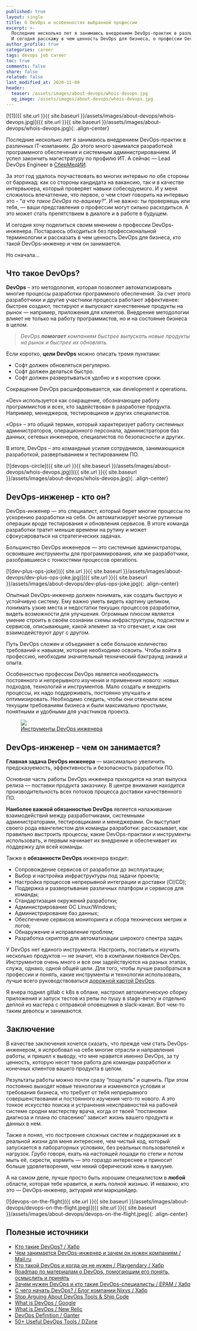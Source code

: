 ```yaml
---
published: true
layout: single
title: О DevOps и особенностях выбранной профессии
excerpt: >-
  Последние несколько лет я занимаюсь внедрением DevOps-практик в различных IT-компаниях.
  И сегодня расскажу в чем ценность DevOps для бизнеса, о профессии DevOps-инженера: кто он такой и чем занимается.
author_profile: true
categories: career
tags: devops job career
toc: true
comments: false
share: false
related: false
last_modified_at: 2020-11-09
header:
  teaser: /assets/images/about-devops/whois-devops.jpg
  og_image: /assets/images/about-devops/whois-devops.jpg
---
```


[![1]({{ site.url }}{{ site.baseurl }}/assets/images/about-devops/whois-devops.jpg)]({{ site.url }}{{ site.baseurl }}/assets/images/about-devops/whois-devops.jpg){: .align-center}

Последние несколько лет я занимаюсь внедрением DevOps-практик в различных IT-компаниях. До этого много занимался разработкой программного обеспечения и системным администрированием. И успел закончить магистратуру по профилю ИТ. А сейчас — Lead DevOps Engineer в [СберМедИИ][sbermed-hh].

За этот год удалось поучаствовать во многих интервью по обе стороны от баррикад: как со стороны кандидата на вакансию, так и в качестве интервьюера, который проверяет навыки собеседуемого. И у меня сложилось впечатление, что первое, о чем стоит говорить на интервью это - "_а что такое DevOps по-вашему?_". И не важно: ты проверяешь или тебя, — ваши представления о профессии могут сильно расходиться. А это может стать препятствием в диалоге и в работе в будущем.

И сегодня хочу поделиться своим мнением о профессии DevOps-инженера. Постараюсь обходиться без профессиональной терминологии и рассказать в чем ценность DevOps для бизнеса, кто такой DevOps-инженер и чем он занимается.

Но сначала...

## Что такое DevOps?

__DevOps__ – это методология, которая позволяет автоматизировать многие процессы разработки программного обеспечения. За счет этого разработчики и другие участники процесса работают эффективнее: быстрее создают, тестируют и выпускают качественные продукты на рынок — например, приложения для клиентов. Внедрение методологии влияет не только на работу программистов, но и на состояние бизнеса в целом.

> _DevOps **помогает** компаниям быстрее выпускать новые продукты на рынок и быстрее их обновлять._

Если коротко, __цели DevOps__ можно описать тремя пунктами:
* Софт должен обновляться регулярно.
* Софт должен делаться быстро.
* Софт должен развертываться удобно и в короткие сроки.

Сокращение DevOps расшифровывается, как development и operations.

«Dev» используется как сокращение, обозначающее работу программистов и всех, кто задействован в разработке продукта. Например, менеджеров, тестировщиков и других специалистов.

«Ops» – это общий термин, который характеризует работу системных администраторов, операционного персонала, администраторов баз данных, сетевых инженеров, специалистов по безопасности и других.

В итоге, DevOps – это командные усилия сотрудников, занимающихся разработкой, развертыванием и тестированием ПО.

[![devops-circle]({{ site.url }}{{ site.baseurl }}/assets/images/about-devops/whois-devops.jpg)]({{ site.url }}{{ site.baseurl }}/assets/images/about-devops/whois-devops.jpg){: .align-center}

## DevOps-инженер - кто он?

DevOps-инженер — это специалист, который берет многие процессы по ускорению разработки на себя. Он автоматизирует многие рутинные операции вроде тестирования и обновления сервисов. В итоге команда разработки тратит меньше времени на рутину и может сфокусироваться на стратегических задачах.

Большинство DevOps инженеров — это системные администраторы, освоившие инструменты для программирования, или же разработчики, разобравшиеся с тонкостями процессов operations.

[![dev-plus-ops-joke]({{ site.url }}{{ site.baseurl }}/assets/images/about-devops/dev-plus-ops-joke.jpg)]({{ site.url }}{{ site.baseurl }}/assets/images/about-devops/dev-plus-ops-joke.jpg){: .align-center}


Опытный DevOps-инженер должен понимать, как создать быструю и устойчивую систему. Ему важно уметь видеть картину целиком, понимать узкие места и недостатки текущих процессов разработки, видеть возможности для улучшения. Огромным плюсом является умение строить в своём сознании схемы инфраструктуры, подсистем и сервисов, описывающие, какой элемент за что отвечает, и как они взаимодействуют друг с другом.

Путь DevOps сложен и объединяет в себе большое количество требований к навыкам, которые необходимо освоить. Чтобы войти в профессию, необходим значительный технический бэкграунд знаний и опыта.

Особенностью профессии DevOps является необходимость постоянного и непрерывного изучения и применения нового: новых подходов, технологий и инструментов. Мало создать и внедрить процессы, их надо поддерживать, постоянно улучшать и оптимизировать. Необходимо следить, чтобы они отвечали всем текущим требованиям бизнеса и были максимально простыми, понятными и удобными для участников проекта.

<figure>
	<a href="{{ site.url }}{{ site.baseurl }}/assets/images/about-devops/devops-tools.jpeg"><img src="{{ site.url }}{{ site.baseurl }}/assets/images/about-devops/devops-tools.jpeg"></a>
	<figcaption><a href="https://www.logicworks.com/blog/2019/11/stop-arguing-about-devops-tools/" title="Stop Arguing About DevOps Tools & Ship Code">Инструменты DevOps инженера</a></figcaption>
</figure>

## DevOps-инженер - чем он занимается?

__Главная задача DevOps инженера__ — максимально увеличить предсказуемость, эффективность и безопасность разработки ПО.

Основная часть работы DevOps инженера приходится на этап выпуска релиза — поставки продукта заказчику. В центре внимания находится производительность всех потоков процесса доставки качественного ПО.

__Наиболее важной обязанностью DevOps__ является налаживание взаимодействий между разработчиками, системными администраторами, тестировщиками и менеджерами. Он выступает своего рода евангелистом для команды разработки: рассказывает, как правильно выстроить процессы, какие DevOps-практики и инструменты использовать, и первым начинает их внедрение и обеспечивает их поддержку для всей команды.

Также в __обязанности DevOps__ инженера входит:
* Сопровождение сервисов от разработки до эксплуатации;
* Выбор и настройка инфраструктуры под задачи проекта;
* Настройка процессов непрерывной интеграции и доставки (CI/CD);
* Поддержка и развертывание различных платформ и сервисов для команды;
* Стандартизация окружений разработки;
* Администрирование ОС Linux/Windows;
* Администрирование баз данных;
* Обеспечение сервисов мониторинга и сбора технических метрик и логов;
* Обнаружение и исправление проблем;
* Разработка скриптов для автоматизации широкого спектра задач.

У DevOps нет единого инструмента. Настроить, поставить и изучить несколько продуктов — не значит, что в компании появился DevOps. Инструментов очень много и все они задействуются на разных этапах, служа, однако, одной общей цели. Для того, чтобы лучше разобраться в профессии и понять, какие инструменты и технологии использовать, лучше всего руководствоваться [дорожной картой DevOps][roadmap].

Я вчера поднял gitlab с k8s в облаке, настроил автоматическую сборку приложения и запуск тестов из репы по пушу в stage-ветку и отдельно деплой из мастера с отправкой оповещения в slack-канал. Вот чем-то таким девопсы и занимаются.

## Заключение

В качестве заключения хочется сказать, что прежде чем стать DevOps-инженером, я испробовал на себе многие отрасли и направления работы, и пришел к выводу, что мне нравится именно DevOps, за ту ценность, которую несет твоя работа для команды разработки и конечных клиентов вашего продукта в целом.

Результаты работы можно почти сразу “пощупать” и оценить. При этом постоянно выходят новые технологии и изменяются условия и требования бизнеса, что требует от тебя непрерывного совершенствования и постоянного изучения чего-то нового. А это тонкое искусство поиска и устранения неисправностей на рабочей системе сродни мастерству врача, когда от твоей “постановки диагноза и плана по спасению” зависит жизнь вашего продукта и данных в нем.

Также я понял, что построение сложных систем и поддержание их в реальной жизни для меня интереснее, чем чистый код, который запускается в лабораторных условиях, без реальных пользователей и нагрузок. Грубо говоря, ехать на настоящей лошади по степи и потом мыть её, скрести, кормить — это гораздо интереснее и приносит больше удовлетворения, чем некий сферический конь в вакууме.

А на самом деле, лучше просто быть хорошим специалистом в __любой__ области, которая тебе нравится, и жить полной жизнью. И неважно, кто это — DevOps-инженер, актуарий или маркшейдер.

[![devops-on-the-flight]({{ site.url }}{{ site.baseurl }}/assets/images/about-devops/devops-on-the-flight.jpeg)]({{ site.url }}{{ site.baseurl }}/assets/images/about-devops/devops-on-the-flight.jpeg){: .align-center}

## Полезные источники

* [Кто такие DevOps? / Хабр](https://habr.com/ru/post/469277/)
* [Чем занимается DevOps-инженер и зачем он нужен компаниям / Mail.ru](https://habr.com/ru/post/469277/)
* [Кто такой DevOps и когда он не нужен / Playgendary / Хабр](https://habr.com/ru/company/playgendary/blog/493998/)
* [Roadmap по материалам о DevOps, помогающим его понять, осмыслить и принять](https://github.com/devops-ru/awesome-devops_ru)
* [Зачем нужен DevOps и кто такие DevOps-специалисты / EPAM / Хабр](https://habr.com/ru/company/epam_systems/blog/465601/)
* [С чего начать DevOps? / Блог компании Nixys / Хабр](https://habr.com/ru/company/nixys/blog/514098/)
* [Stop Arguing About DevOps Tools & Ship Code](https://www.logicworks.com/blog/2019/11/stop-arguing-about-devops-tools/)
* [What is DevOps / Google](https://cloud.google.com/devops)
* [What is DevOps / New Relic](https://newrelic.com/devops/what-is-devops)
* [DevOps Definition / Ganter](https://www.gartner.com/en/information-technology/glossary/devops)
* [50+ Useful DevOps Tools / DZone](https://dzone.com/articles/50-useful-devops-tools)

[sbermed-hh]: https://hh.ru/employer/4977893
[roadmap]: https://roadmap.sh/devops
